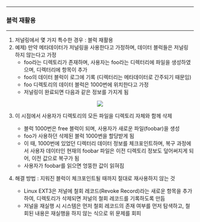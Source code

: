 -----
### 블럭 재활용 
-----
1. 저널링에서 몇 가지 특수한 경우 : 블럭 재활용
2. 예제) 만약 메타데이터가 저널링을 사용한다고 가정하며, 데이터 블럭들은 저널링 하지 않는다고 가정
   - foo라는 디렉토리가 존재하며, 사용자는 foo라는 디렉터리에 파일을 생성하였으며, 디렉터리에 항목이 추가
   - foo의 데이터 블럭이 로그에 기록 (디렉터리는 메타데이터로 간주되기 때문임)
   - foo 디렉토리의 데이터 블럭은 1000번에 위치한다고 가정
   - 저널링이 완료되면 다음과 같은 정보를 가지게 됨
<div align="center">
<img src="https://github.com/user-attachments/assets/86a8fced-8fe2-403a-b71f-1f49f01b0b3a">
</div>

3. 이 시점에서 사용자가 디렉토리의 모든 파일을 디렉토리 자체와 함께 삭제
   - 블럭 1000번은 free 블럭이 되며, 사용자가 새로운 파일(foobar)을 생성
   - foo가 사용하던 삭제된 블럭 1000번을 할당받게 됨
   - 이 때, 1000번에 있었던 디렉터리 데이터 정보를 체크포인트하며, 복구 과정에서 사용자 데이터인 현재의 foobar 파일은 이전 디렉토리 정보도 덮어써지게 되어, 이전 값으로 복구가 됨
   - 사용자가 foobar를 읽으면 엉뚱한 값이 읽혀짐

4. 해결 방법 : 지워진 블럭이 체크포인트될 때까지 절대로 재사용하지 않는 것
   - Linux EXT3은 저널에 철회 레코드(Revoke Record)라는 새로운 항목을 추가하여, 디렉토리가 삭제되면 저널의 철회 레코드를 기록하도록 만듬
   - 저널을 재실행 시 시스템은 먼저 철회 레코드의 존재 여부를 먼저 탐색하고, 철회된 내용은 재실행을 하지 않는 식으로 위 문제를 회피
   
